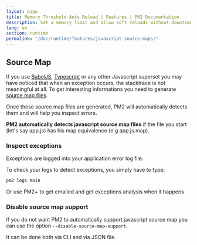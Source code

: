 ```yaml
---
layout: page
title: Memory Threshold Auto Reload | Features | PM2 Documentation
description: Set a memory limit and allow soft reloads without downtime
lang: en
section: runtime
permalink: "/doc/runtime/features/javascript-source-maps/"
---
```


## Source Map

If you use [BabelJS](https://babeljs.io/), [Typescript](http://www.typescriptlang.org/) or any other Javascript superset you may have noticed that when an exception occurs, the stacktrace is not meaningful at all. To get interesting informations you need to generate [source map files](http://www.html5rocks.com/doc/tutorials/developertools/sourcemaps/).

Once these source map files are generated, PM2 will automatically detects them and will help you inspect errors.

**PM2 automatically detects javascript source map files** if the file you start (let's say app.js) has his map equivalence (e.g app.js.map).

### Inspect exceptions

Exceptions are logged into your application error log file.

To check your logs to detect exceptions, you simply have to type:

```bash
pm2 logs main
```

Or use PM2+ to get emailed and get exceptions analysis when it happens

### Disable source map support

If you do not want PM2 to automatically support javascript source map you can use the option `--disable-source-map-support`.

It can be done both via CLI and via JSON file.
